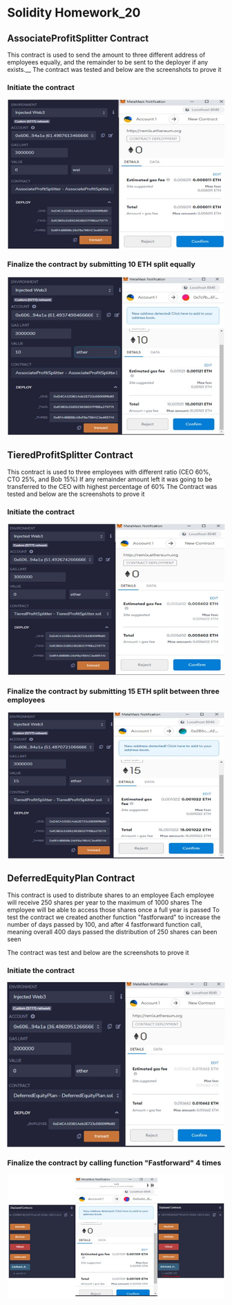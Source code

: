 # Solidity Homework_20

## AssociateProfitSplitter Contract
This contract is used to send the amount to three different address of employees equally, and the remainder to be sent to the deployer if any exists.__
The contract was tested and below are the screenshots to prove it

### Initiate the contract
![Associate](solidity_screenshot/AssociateProfitSplitter_initiate.JPG)

### Finalize the contract by submitting 10 ETH split equally
![Associate_fin](solidity_screenshot/AssociateProfitSplitter_deposit_10ETH.JPG)

## TieredProfitSplitter Contract
This contract is used to three employees with different ratio (CEO 60%, CTO 25%, and Bob 15%)
If any remainder amount left it was going to be transferred to the CEO with highest percentage of 60%
The Contract was tested and below are the screenshots to prove it

### Initiate the contract
![Tiered](solidity_screenshot/TieredProfitSplitter_initiate.JPG)

### Finalize the contract by submitting 15 ETH split between three employees
![Tired_fin](solidity_screenshot/TieredProfitSplitter_deposit_15ETH.JPG)


## DeferredEquityPlan Contract
This contract is used to distribute shares to an employee
Each employee will receive 250 shares per year to the maximum of 1000 shares
The employee will be able to access those shares once a full year is passed
To test the contract we created another function "fastforward" to increase the number of days passed by 100, and after 4 fastforward function call, meaning overall 400 days passed the distribution of 250 shares can been seen

The contract was test and below are the screenshots to prove it

### Initiate the contract
![Deferred](solidity_screenshot/DeferredEquityPlan_initiate.JPG)

### Finalize the contract by calling function "Fastforward" 4 times
![Deferred_fin](solidity_screenshot/DeferredEquityPlan_250shares.JPG)
